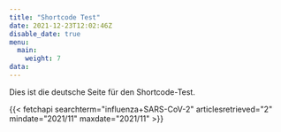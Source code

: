 ```yaml
---
title: "Shortcode Test"
date: 2021-12-23T12:02:46Z
disable_date: true
menu:
  main:
    weight: 7
data:
---
```


Dies ist die deutsche Seite für den Shortcode-Test.

{{< fetchapi searchterm="influenza+SARS-CoV-2" articlesretrieved="2" mindate="2021/11" maxdate="2021/11" >}}
